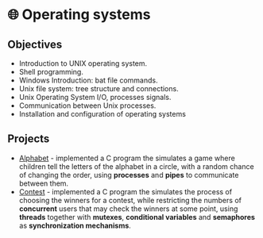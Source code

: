 # 🌐 Operating systems
## Objectives
- Introduction to UNIX operating system.
- Shell programming.
- Windows Introduction: bat file commands.
- Unix file system: tree structure and connections.
- Unix Operating System I/O, processes signals.
- Communication between Unix processes.
- Installation and configuration of operating systems

## Projects
- [Alphabet](https://github.com/andrei-dragan/operating-systems-project1) - implemented a C program the simulates a game where children tell the letters of the alphabet in a circle, with a random chance of changing the order, using **processes** and **pipes** to communicate between them.
- [Contest](https://github.com/andrei-dragan/operating-systems-project2) - implemented a C program the simulates the process of choosing the winners for a contest, while restricting the numbers of **concurrent** users that may check the winners at some point, using **threads** together with **mutexes**, **conditional variables** and **semaphores** as **synchronization mechanisms**. 
